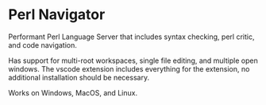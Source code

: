 # Perl Navigator
Performant Perl Language Server that includes syntax checking, perl critic, and code navigation.

Has support for multi-root workspaces, single file editing, and multiple open windows.
The vscode extension includes everything for the extension, no additional installation should be necessary.

Works on Windows, MacOS, and Linux. 
